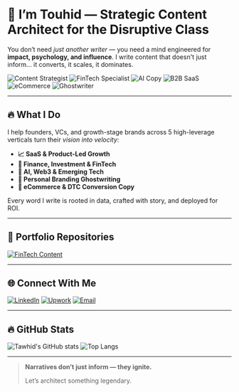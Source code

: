 # 👋 I’m Touhid — Strategic Content Architect for the Disruptive Class

You don’t need *just another writer* — you need a mind engineered for **impact, psychology, and influence**. I write content that doesn't just inform... it converts, it scales, it dominates.

![Content Strategist](https://img.shields.io/badge/-Content%20Strategist-blueviolet)
![FinTech Specialist](https://img.shields.io/badge/-FinTech%20Writer-darkgreen)
![AI Copy](https://img.shields.io/badge/-AI%20%26%20Web3-black)
![B2B SaaS](https://img.shields.io/badge/-SaaS%20%26%20Growth-blue)
![eCommerce](https://img.shields.io/badge/-DTC%20%2F%20Shopify-orange)
![Ghostwriter](https://img.shields.io/badge/-Founder%20Ghostwriter-darkred)

---

## 🔥 What I Do

I help founders, VCs, and growth-stage brands across 5 high-leverage verticals turn their *vision into velocity*:

- **📈 SaaS & Product-Led Growth**
- **💸 Finance, Investment & FinTech**
- **🧠 AI, Web3 & Emerging Tech**
- **👤 Personal Branding Ghostwriting**
- **🛒 eCommerce & DTC Conversion Copy**

Every word I write is rooted in data, crafted with story, and deployed for ROI.

---

## 🚀 Portfolio Repositories

[![FinTech Content](https://github-readme-stats.vercel.app/api/pin/?username=touhid-120&repo=Portfolio-Showcase&theme=radical)](https://github.com/touhid-120/Portfolio-Showcase)

---

## 🌐 Connect With Me

[![LinkedIn](https://img.shields.io/badge/-LinkedIn-blue?style=flat-square&logo=linkedin&logoColor=white)](https://linkedin.com)
[![Upwork](https://img.shields.io/badge/-Upwork-darkgreen?style=flat-square&logo=upwork&logoColor=white)](https://www.upwork.com)
[![Email](https://img.shields.io/badge/-Email-informational?style=flat-square&logo=gmail&logoColor=white)](mailto:your@email.com)

---

## 🔥 GitHub Stats

![Tawhid's GitHub stats](https://github-readme-stats.vercel.app/api?username=touhid-120&show_icons=true&theme=radical)
![Top Langs](https://github-readme-stats.vercel.app/api/top-langs/?username=touhid-120&layout=compact&theme=radical)

---

> **Narratives don’t just inform — they ignite.**
>
> Let’s architect something legendary.
